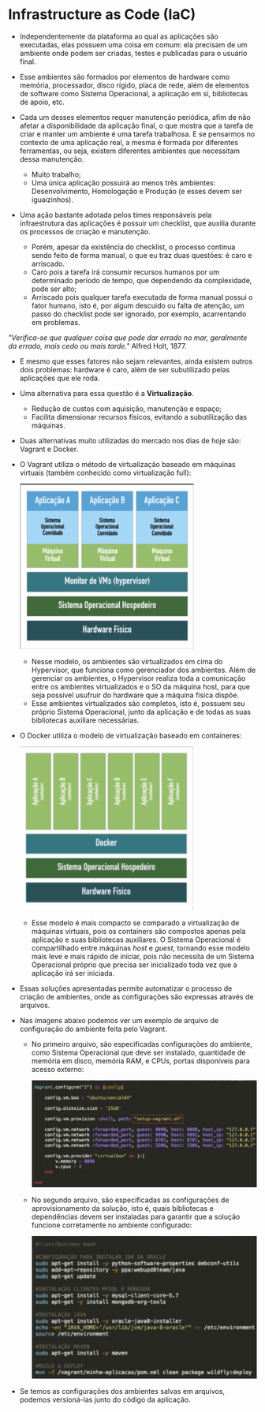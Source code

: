 # Infrastructure as Code (IaC)

- Independentemente da plataforma ao qual as aplicações são executadas, elas possuem uma coisa em comum: ela precisam de um ambiente onde podem ser criadas, testes e publicadas para o usuário final.

- Esse ambientes são formados por elementos de hardware como memória, processador, disco rígido, placa de rede, além de elementos de software como Sistema Operacional, a aplicação em sí, bibliotecas de apoio, etc.

- Cada um desses elementos requer manutenção periódica, afim de não afetar a disponibilidade da aplicação final, o que mostra que a tarefa de criar e manter um ambiente é uma tarefa trabalhosa. E se pensarmos no contexto de uma aplicação real, a mesma é formada por diferentes ferramentas, ou seja, existem diferentes ambientes que necessitam dessa manutenção.
  - Muito trabalho;
  - Uma única aplicação possuirá ao menos três ambientes: Desenvolvimento, Homologação e Produção (e esses devem ser iguaizinhos).

- Uma ação bastante adotada pelos times responsáveis pela infraestrutura das aplicações é possuir um checklist, que auxilia durante os processos de criação e manutenção.
  - Porém, apesar da existência do checklist, o processo continua sendo feito de forma manual, o que eu traz duas questões: é caro e arriscado.
  - Caro pois a tarefa irá consumir recursos humanos por um determinado período de tempo, que dependendo da complexidade, pode ser alto;
  - Arriscado pois qualquer tarefa executada de forma manual possui o fator humano, isto é, por algum descuido ou falta de atenção, um passo do checklist pode ser ignorado, por exemplo, acarrentando em problemas.

*"Verifica-se que qualquer coisa que pode dar errado no mar, geralmente da errado, mais cedo ou mais tarde."* Alfred Holt, 1877.

- E mesmo que esses fatores não sejam relevantes, ainda existem outros dois problemas: hardware é caro, além de ser subutilizado pelas aplicações que ele roda.

- Uma alternativa para essa questão é a **Virtualização**.
  - Redução de custos com aquisição, manutenção e espaço;
  - Facilita dimensionar recursos físicos, evitando a subutilização das máquinas.

- Duas alternativas muito utilizadas do mercado nos dias de hoje são: Vagrant e Docker.

- O Vagrant utiliza o método de virtualização baseado em máquinas virtuais (também conhecido como virtualização full):

  ![Virtualição via VM](Imagens/Virtualização%20via%20VM.png)

  - Nesse modelo, os ambientes são virtualizados em cima do Hypervisor, que funciona como gerenciador dos ambientes. Além de gerenciar os ambientes, o Hypervisor realiza toda a comunicação entre os ambientes virtualizados e o SO da máquina host, para que seja possível usufruir do hardware que a máquina física dispõe.
  - Esse ambientes virtualizados são completos, isto é, possuem seu próprio Sistema Operacional, junto da aplicação e de todas as suas bibliotecas auxiliare necessárias.

- O Docker utiliza o modelo de virtualização baseado em containeres:

  ![Virtualização via Container](Imagens/Virtualização%20via%20Container.png)

  - Esse modelo é mais compacto se comparado a virtualização de máquinas virtuais, pois os containers são compostos apenas pela aplicação e suas bibliotecas auxiliares. O Sistema Operacional é compartilhado entre máquinas *host* e *guest*, tornando esse modelo mais leve e mais rápido de iniciar, pois não necessita de um Sistema Operacional próprio que precisa ser inicializado toda vez que a aplicação irá ser iniciada.

- Essas soluções apresentadas permite automatizar o processo de criação de ambientes, onde as configurações são expressas através de arquivos.

- Nas imagens abaixo podemos ver um exemplo de arquivo de configuração do ambiente feita pelo Vagrant.
  - No primeiro arquivo, são especificadas configurações do ambiente, como Sistema Operacional que deve ser instalado, quantidade de memória em disco, memória RAM, e CPUs, portas disponíveis para acesso externo:

    ![Arquivo de Configuração Vagrant 1](Imagens/Arquivo%20de%20configuração%20Vagrant%201.png)

  - No segundo arquivo, são especificadas as configurações de aprovisionamento da solução, isto é, quais bibliotecas e dependências devem ser instaladas para garantir que a solução funcione corretamente no ambiente configurado:

    ![Arquivo de Configuração Vagrant 2](Imagens/Arquivo%20de%20configuração%20Vagrant%202.png)

- Se temos as configurações dos ambientes salvas em arquivos, podemos versioná-las junto do código da aplicação.
